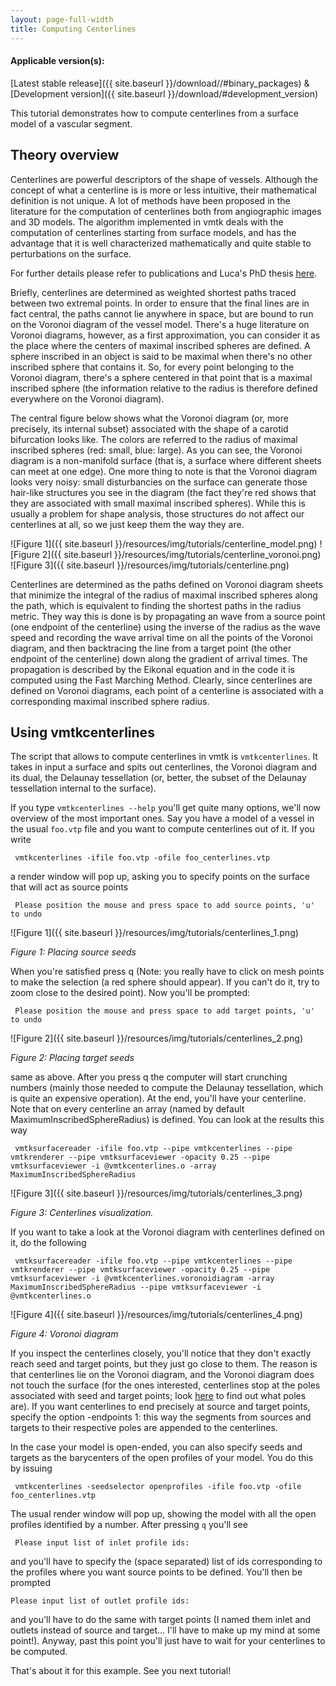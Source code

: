 ```yaml
---
layout: page-full-width
title: Computing Centerlines
---
```


#### Applicable version(s): 
[Latest stable release]({{ site.baseurl }}/download//#binary_packages) & [Development version]({{ site.baseurl }}/download/#development_version) 

This tutorial demonstrates how to compute centerlines from a surface model of a vascular segment. 

## Theory overview

Centerlines are powerful descriptors of the shape of vessels. Although the concept of what a centerline is is more or less intuitive, their mathematical definition is not unique. A lot of methods have been proposed in the literature for the computation of centerlines both from angiographic images and 3D models. The algorithm implemented in vmtk deals with the computation of centerlines starting from surface models, and has the advantage that it is well characterized mathematically and quite stable to perturbations on the surface.

For further details please refer to publications and Luca's PhD thesis [here](http://lantiga.github.com/media/AntigaPhDThesis.pdf). 

Briefly, centerlines are determined as weighted shortest paths traced between two extremal points. In order to ensure that the final lines are in fact central, the paths cannot lie anywhere in space, but are bound to run on the Voronoi diagram of the vessel model. There's a huge literature on Voronoi diagrams, however, as a first approximation, you can consider it as the place where the centers of maximal inscribed spheres are defined. A sphere inscribed in an object is said to be maximal when there's no other inscribed sphere that contains it. So, for every point belonging to the Voronoi diagram, there's a sphere centered in that point that is a maximal inscribed sphere (the information relative to the radius is therefore defined everywhere on the Voronoi diagram).

The central figure below shows what the Voronoi diagram (or, more precisely, its internal subset) associated with the shape of a carotid bifurcation looks like. The colors are referred to the radius of maximal inscribed spheres (red: small, blue: large). As you can see, the Voronoi diagram is a non-manifold surface (that is, a surface where different sheets can meet at one edge). One more thing to note is that the Voronoi diagram looks very noisy: small disturbancies on the surface can generate those hair-like structures you see in the diagram (the fact they're red shows that they are associated with small maximal inscribed spheres). While this is usually a problem for shape analysis, those structures do not affect our centerlines at all, so we just keep them the way they are. 

![Figure 1]({{ site.baseurl }}/resources/img/tutorials/centerline_model.png)
![Figure 2]({{ site.baseurl }}/resources/img/tutorials/centerline_voronoi.png)
![Figure 3]({{ site.baseurl }}/resources/img/tutorials/centerline.png)

Centerlines are determined as the paths defined on Voronoi diagram sheets that minimize the integral of the radius of maximal inscribed spheres along the path, which is equivalent to finding the shortest paths in the radius metric. They way this is done is by propagating an wave from a source point (one endpoint of the centerline) using the inverse of the radius as the wave speed and recording the wave arrival time on all the points of the Voronoi diagram, and then backtracing the line from a target point (the other endpoint of the centerline) down along the gradient of arrival times. The propagation is described by the Eikonal equation and in the code it is computed using the Fast Marching Method. Clearly, since centerlines are defined on Voronoi diagrams, each point of a centerline is associated with a corresponding maximal inscribed sphere radius. 

## Using vmtkcenterlines

The script that allows to compute centerlines in vmtk is `vmtkcenterlines`. It takes in input a surface and spits out centerlines, the Voronoi diagram and its dual, the Delaunay tessellation (or, better, the subset of the Delaunay tessellation internal to the surface). 

If you type `vmtkcenterlines --help` you'll get quite many options, we'll now overview of the most important ones. Say you have a model of a vessel in the usual `foo.vtp` file and you want to compute centerlines out of it. If you write 

     vmtkcenterlines -ifile foo.vtp -ofile foo_centerlines.vtp

a render window will pop up, asking you to specify points on the surface that will act as source points

     Please position the mouse and press space to add source points, 'u' to undo

![Figure 1]({{ site.baseurl }}/resources/img/tutorials/centerlines_1.png)

*Figure 1: Placing source seeds*

When you're satisfied press q (Note: you really have to click on mesh points to make the selection (a red sphere should appear). If you can't do it, try to zoom close to the desired point). Now you'll be prompted:

     Please position the mouse and press space to add target points, 'u' to undo

![Figure 2]({{ site.baseurl }}/resources/img/tutorials/centerlines_2.png)

*Figure 2: Placing target seeds*

same as above. After you press q the computer will start crunching numbers (mainly those needed to compute the Delaunay tessellation, which is quite an expensive operation). At the end, you'll have your centerline. Note that on every centerline an array (named by default MaximumInscribedSphereRadius) is defined. You can look at the results this way 

     vmtksurfacereader -ifile foo.vtp --pipe vmtkcenterlines --pipe vmtkrenderer --pipe vmtksurfaceviewer -opacity 0.25 --pipe vmtksurfaceviewer -i @vmtkcenterlines.o -array MaximumInscribedSphereRadius

![Figure 3]({{ site.baseurl }}/resources/img/tutorials/centerlines_3.png)

*Figure 3: Centerlines visualization.*

If you want to take a look at the Voronoi diagram with centerlines defined on it, do the following

     vmtksurfacereader -ifile foo.vtp --pipe vmtkcenterlines --pipe vmtkrenderer --pipe vmtksurfaceviewer -opacity 0.25 --pipe vmtksurfaceviewer -i @vmtkcenterlines.voronoidiagram -array MaximumInscribedSphereRadius --pipe vmtksurfaceviewer -i @vmtkcenterlines.o

![Figure 4]({{ site.baseurl }}/resources/img/tutorials/centerlines_4.png)

*Figure 4: Voronoi diagram*

If you inspect the centerlines closely, you'll notice that they don't exactly reach seed and target points, but they just go close to them. The reason is that centerlines lie on the Voronoi diagram, and the Voronoi diagram does not touch the surface (for the ones interested, centerlines stop at the poles associated with seed and target points; look [here](http://www.cs.ucdavis.edu/~amenta/pubs/pubs.html) to find out what poles are). If you want centerlines to end precisely at source and target points, specify the option -endpoints 1: this way the segments from sources and targets to their respective poles are appended to the centerlines.

In the case your model is open-ended, you can also specify seeds and targets as the barycenters of the open profiles of your model. You do this by issuing 

     vmtkcenterlines -seedselector openprofiles -ifile foo.vtp -ofile foo_centerlines.vtp

The usual render window will pop up, showing the model with all the open profiles identified by a number. After pressing `q` you'll see 

     Please input list of inlet profile ids:

and you'll have to specify the (space separated) list of ids corresponding to the profiles where you want source points to be defined. You'll then be prompted 

    Please input list of outlet profile ids:

and you'll have to do the same with target points (I named them inlet and outlets instead of source and target... I'll have to make up my mind at some point!). Anyway, past this point you'll just have to wait for your centerlines to be computed.

That's about it for this example. See you next tutorial! 

